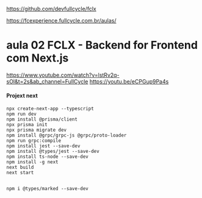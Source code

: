 https://github.com/devfullcycle/fclx

https://fcexperience.fullcycle.com.br/aulas/

# aula 02 FCLX - Backend for Frontend com Next.js
https://www.youtube.com/watch?v=lstRv2q-sOI&t=2s&ab_channel=FullCycle
https://youtu.be/eCPGup9Pa4s


####
#### Projext next
####
```
npx create-next-app --typescript
npm run dev
npm install @prisma/client
npx prisma init
npx prisma migrate dev
npm install @grpc/grpc-js @grpc/proto-loader
npm run grpc:compile
npm install jest --save-dev
npm install @types/jest --save-dev
npm install ts-node --save-dev
npm install -g next
next build
next start


npm i @types/marked --save-dev

```